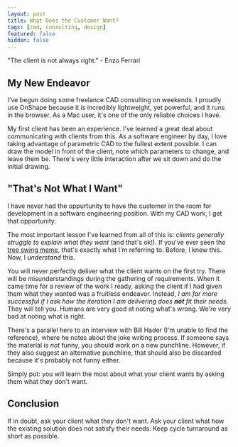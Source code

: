 ```yaml
---
layout: post
title: What Does the Customer Want?
tags: [cad, consulting, design]
featured: false
hidden: false
---
```


"The client is not always right." - Enzo Ferrari

## My New Endeavor

I've begun doing some freelance CAD consulting on weekends.
I proudly use OnShape because it is incredibly lightweight, yet powerful, and it runs in the browser.
As a Mac user, it's one of the only reliable choices I have.

My first client has been an experience.
I've learned a great deal about communicating with clients from this.
As a software engineer by day, I love taking advantage of parametric CAD to the fullest extent possible.
I can draw the model in front of the client, note which parameters to change, and leave them be.
There's very little interaction after we sit down and do the initial drawing.

## "That's Not What I Want"

I have never had the oppurtunity to have the customer in the room for development in a software engineering position.
With my CAD work, I get that opportunity.

The most important lesson I've learned from all of this is:
*clients generally struggle to explain what they want* (and that's ok!).
If you've ever seen the [tree swing meme](https://www.smart-jokes.org/how-it-projects-really-work.html), that's exactly what I'm referring to.
Before, I knew this.
Now, I *understand* this.

You will never perfectly deliver what the client wants on the first try.
There will be misunderstandings during the gathering of requirements.
When it came time for a review of the work I ready, asking the client if I had given them what they wanted was a fruitless endeavor.
Instead, *I am far more successful if I ask how the iteration I am delivering does **not** fit their needs.*
They will tell you.
Humans are very good at noting what's wrong.
We're very bad at noting what is right.

There's a parallel here to an interview with Bill Hader (I'm unable to find the reference), where he notes about the joke writing process.
If someone says the material is *not* funny, you should work on a new punchline.
However, if they also suggest an alternative punchline, that should also be discarded because it's probably not funny either.

Simply put:
you will learn the most about what your client wants by asking them what they don't want.

## Conclusion

If in doubt, ask your client what they don't want.
Ask your client what how the existing solution does not satisfy their needs.
Keep cycle turnaround as short as possible.
